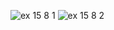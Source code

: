 ![ex 15 8 1](https://github.com/65030034/03376836-OOP-2566-Lab-15/assets/144875017/50ac55e1-7fe0-4208-a69c-473554188ee7)
![ex 15 8 2](https://github.com/65030034/03376836-OOP-2566-Lab-15/assets/144875017/09f11f81-954e-4269-8fe9-5223b85ea9cf)
